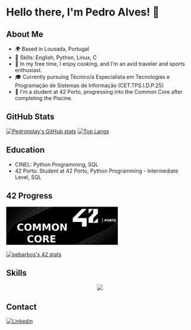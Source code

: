 # Hello there, I'm Pedro Alves! 👋

## About Me

- 🌍 Based in Lousada, Portugal
- 💼 Skills: English, Python, Linux, C
- 🍳 In my free time, I enjoy cooking, and I'm an avid traveler and sports enthusiast.
- 🎓 Currently pursuing Técnico/a Especialista em Tecnologias e Programação de Sistemas de Informação (CET.TPS.I.D.P.25)
- 🚀 I'm a student at 42 Porto, progressing into the Common Core after completing the Piscine.

## GitHub Stats
[![Pedronplay's GitHub stats](https://github-readme-stats.vercel.app/api?username=Pedronplay&show_icons=true&theme=github_dark&hide=stars,issues,contribs&hide_border=true&rank_icon=github)](https://github.com/Pedronplay/)
[![Top Langs](https://github-readme-stats.vercel.app/api/top-langs/?username=Pedronplay&show_icons=true&theme=github_dark&hide_border=true&layout=compact)](https://github.com/Pedronplay)

## Education
- CINEL: Python Programming, SQL
- 42 Porto: Student at 42 Porto, Python Programming - Intermediate Level, SQL

## 42 Progress
<p align="left">
      <a href="https://github.com/Pedronplay/commoncore42">
    <img src="https://github.com/Pedronplay/Pedronplay/blob/cdbf024955cffbf6ea411b672ad714062563b2fc/profile/CoomonCoreBanner.png" width="300"/>
          
</p>
<p align="left">
  <a href="https://github.com/Pedronplay/commoncore42">
    <img src="https://badge.mediaplus.ma/greenbinary/pebarbos?1337Badge=off&UM6P=off" alt="pebarbos's 42 stats" />
  </a>
</p>

## Skills
<p align="center">
  <a href="https://skillicons.dev">
    <img src="https://skillicons.dev/icons?i=c,python,git,github,arduino,postgres,mysql,linux,bash,neovim,ubuntu" />
    </a>
  </p>

## Contact
<a href='https://www.linkedin.com/in/pedro-alves-5287a3a4/' target="_blank">
    <img alt='Linkedin' src='https://img.shields.io/badge/LinkedIn-100000?style=flat&logo=Linkedin&logoColor=white&labelColor=0A66C2&color=0A66C2'/></a>
</a>

